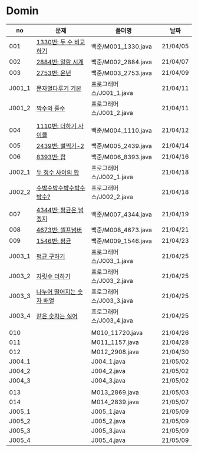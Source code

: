 # Domin


|no|문제|폴더명|날짜|
|------|--------------------------------------------------------------------------------|---------------|----------|
| 001 | [1330번: 두 수 비교하기](https://www.acmicpc.net/problem/1330)                  | 백준/M001_1330.java | 21/04/05 |
| 002 | [2884번: 알람 시계](https://www.acmicpc.net/problem/2884)                       | 백준/M002_2884.java | 21/04/07 |
| 003 | [2753번: 윤년](https://www.acmicpc.net/problem/2753)                            | 백준/M003_2753.java | 21/04/09 |
| J001_1 | [문자열다루기 기본](https://programmers.co.kr/learn/courses/30/lessons/12918)   | 프로그래머스/J001_1.java    | 21/04/11 |
| J001_2 | [짝수와 홀수](https://programmers.co.kr/learn/courses/30/lessons/12937)         | 프로그래머스/J001_2.java    | 21/04/11 |
|||||
| 004 | [1110번: 더하기 사이클](https://www.acmicpc.net/problem/1110)                            | 백준/M004_1110.java | 21/04/12 |
| 005 | [2439번: 별찍기-2](https://www.acmicpc.net/problem/2439)                            | 백준/M005_2439.java | 21/04/14 |
| 006 | [8393번: 합](https://www.acmicpc.net/problem/8393)                            | 백준/M006_8393.java | 21/04/16 |
| J002_1 | [두 정수 사이의 합](https://programmers.co.kr/learn/courses/30/lessons/12912)         | 프로그래머스/J002_1.java    | 21/04/18 |
| J002_2 | [수박수박수박수박수박수?](https://programmers.co.kr/learn/courses/30/lessons/12922)         | 프로그래머스/J002_2.java    | 21/04/18 |
|||||
| 007 | [4344번: 평균은 넘겠지](https://www.acmicpc.net/problem/4344번)                            | 백준/M007_4344.java | 21/04/19 |
| 008 | [4673번: 셀프넘버](https://www.acmicpc.net/problem/4673)                            | 백준/M008_4673.java | 21/04/21 |
| 009 | [1546번: 평균](https://www.acmicpc.net/problem/1546)                            | 백준/M009_1546.java | 21/04/23 |
| J003_1 | [평균 구하기](https://programmers.co.kr/learn/courses/30/lessons/12944?language=java)         | 프로그래머스/J003_1.java    | 21/04/25 |
| J003_2 | [자릿수 더하기](https://programmers.co.kr/learn/courses/30/lessons/12931?language=java)         | 프로그래머스/J003_2.java    | 21/04/25 |
| J003_3 | [나누어 떨어지는 숫자 배열](https://programmers.co.kr/learn/courses/30/lessons/12910)         | 프로그래머스/J003_3.java    | 21/04/25 |
| J003_4 | [같은 숫자는 싫어](https://programmers.co.kr/learn/courses/30/lessons/12906)         | 프로그래머스/J003_4.java    | 21/04/25 |
|||||
| 010 |                             | M010_11720.java | 21/04/26 |
| 011 |                             | M011_1157.java | 21/04/28 |
| 012 |                             | M012_2908.java | 21/04/30 |
| J004_1 |                             | J004_1.java | 21/05/02 |
| J004_2 |                             | J004_2.java | 21/05/02 |
| J004_3 |                             | J004_3.java | 21/05/02 |
|||||
| 013 |                             | M013_2869.java | 21/05/03 |
| 014 |                             | M014_2839.java | 21/05/07 |
| J005_1 |                             | J005_1.java | 21/05/09 |
| J005_2 |                             | J005_2.java | 21/05/09 |
| J005_3 |                             | J005_3.java | 21/05/09 |
| J005_4 |                             | J005_4.java | 21/05/09 |

